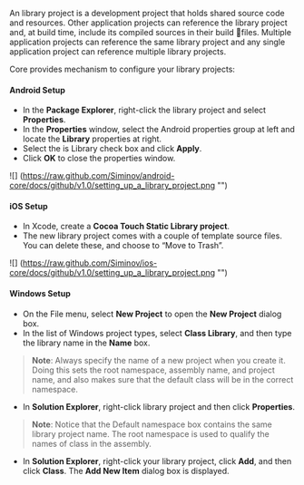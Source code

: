 An library project is a development project that holds shared source code and resources. Other application projects can reference the library project and, at build time, include its compiled sources in their build files. Multiple application projects can reference the same library project and any single application project can reference multiple library projects.

Core provides mechanism to configure your library projects:

#### Android Setup

- In the **Package Explorer**, right-click the library project and select **Properties**.
- In the **Properties** window, select the Android properties group at left and locate the **Library** properties at right.
- Select the is Library check box and click **Apply**.
- Click **OK** to close the properties window.

![] (https://raw.github.com/Siminov/android-core/docs/github/v1.0/setting_up_a_library_project.png "")


#### iOS Setup

- In Xcode, create a **Cocoa Touch Static Library project**.
- The new library project comes with a couple of template source files. You can delete these, and choose to “Move to Trash”.

![] (https://raw.github.com/Siminov/ios-core/docs/github/v1.0/setting_up_a_library_project.png "")


#### Windows Setup

- On the File menu, select **New Project** to open the **New Project** dialog box.
- In the list of Windows project types, select **Class Library**, and then type the library name in the **Name** box.

> **Note**: Always specify the name of a new project when you create it. Doing this sets the root namespace, assembly name, and project name, and also makes sure that the default class will be in the correct namespace.

- In **Solution Explorer**, right-click library project and then click **Properties**. 

> **Note**: Notice that the Default namespace box contains the same library project name. The root namespace is used to qualify the names of class in the assembly. 

- In **Solution Explorer**, right-click your library project, click **Add**, and then click **Class**. The **Add New Item** dialog box is displayed.
